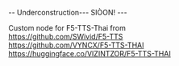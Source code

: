 -- Underconstruction--- SIÒON! --- <br>

Custom node for F5-TTS-Thai from  <br>
https://github.com/SWivid/F5-TTS <br>
https://github.com/VYNCX/F5-TTS-THAI <br>
https://huggingface.co/VIZINTZOR/F5-TTS-THAI <br>
